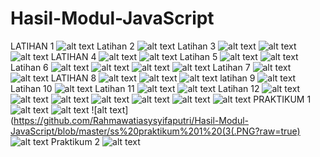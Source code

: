 # Hasil-Modul-JavaScript
LATIHAN 1 
![alt text](https://github.com/Rahmawatiasysyifaputri/Hasil-Modul-JavaScript/blob/master/ss%20latihan%201%20JS.PNG?raw=true)
Latihan 2
![alt text](https://github.com/Rahmawatiasysyifaputri/Hasil-Modul-JavaScript/blob/master/SS%20latihan%202%20JS.PNG?raw=true)
Latihan 3
![alt text](https://github.com/Rahmawatiasysyifaputri/Hasil-Modul-JavaScript/blob/master/SS%20latihan%203%20(1)%20JS.PNG?raw=true)
![alt text](https://github.com/Rahmawatiasysyifaputri/Hasil-Modul-JavaScript/blob/master/SS%20latihan%203%20(2)%20JS.PNG?raw=true)
![alt text](https://github.com/Rahmawatiasysyifaputri/Hasil-Modul-JavaScript/blob/master/SS%20latihan%203%20(3)%20JS.PNG?raw=true)
LATIHAN 4
![alt text](https://github.com/Rahmawatiasysyifaputri/Hasil-Modul-JavaScript/blob/master/SS%20latihan%204%20(1)%20JS.PNG?raw=true)
![alt text](https://github.com/Rahmawatiasysyifaputri/Hasil-Modul-JavaScript/blob/master/SS%20latihan%204%20(2)%20JS.PNG?raw=true)
Latihan 5
![alt text](https://github.com/Rahmawatiasysyifaputri/Hasil-Modul-JavaScript/blob/master/SS%20latihan%205%20(1)%20JS.PNG?raw=true)
![alt text](https://github.com/Rahmawatiasysyifaputri/Hasil-Modul-JavaScript/blob/master/SS%20latihan%205%20(2)%20JS.PNG?raw=true)
Latihan 6
![alt text](https://github.com/Rahmawatiasysyifaputri/Hasil-Modul-JavaScript/blob/master/SS%20latihan%206%20(1)%20JS.PNG?raw=true)
![alt text](https://github.com/Rahmawatiasysyifaputri/Hasil-Modul-JavaScript/blob/master/SS%20latihan%206%20(2)%20JS.PNG?raw=true)
![alt text](https://github.com/Rahmawatiasysyifaputri/Hasil-Modul-JavaScript/blob/master/SS%20latihan%206%20(3)%20JS.PNG?raw=true)
![alt text](https://github.com/Rahmawatiasysyifaputri/Hasil-Modul-JavaScript/blob/master/SS%20latihan%206%20(4)%20JS.PNG?raw=true)
Latihan 7
![alt text](https://github.com/Rahmawatiasysyifaputri/Hasil-Modul-JavaScript/blob/master/SS%20latihan%207%20(1)%20JS.PNG?raw=true)
![alt text](https://github.com/Rahmawatiasysyifaputri/Hasil-Modul-JavaScript/blob/master/SS%20latihan%207%20(2)%20JS.PNG?raw=true)
LATIHAN 8
![alt text](https://github.com/Rahmawatiasysyifaputri/Hasil-Modul-JavaScript/blob/master/SS%20latihan%208%20(1)%20JS.PNG?raw=true)
![alt text](https://github.com/Rahmawatiasysyifaputri/Hasil-Modul-JavaScript/blob/master/SS%20latihan%208%20(2)%20JS.PNG?raw=true)
![alt text](https://github.com/Rahmawatiasysyifaputri/Hasil-Modul-JavaScript/blob/master/SS%20latihan%204%20(3).PNG?raw=true)
latihan 9
![alt text](https://github.com/Rahmawatiasysyifaputri/Hasil-Modul-JavaScript/blob/master/ss%20latihan%209%20JS.PNG?raw=true)
Latihan 10
![alt text](https://github.com/Rahmawatiasysyifaputri/Hasil-Modul-JavaScript/blob/master/SS%20latihan%2010%20JS.PNG?raw=true)
Latihan 11
![alt text](https://github.com/Rahmawatiasysyifaputri/Hasil-Modul-JavaScript/blob/master/SS%20latihan%2011%20(1)%20JS.PNG?raw=true)
![alt text](https://github.com/Rahmawatiasysyifaputri/Hasil-Modul-JavaScript/blob/master/SS%20latihan%2011%20(2)%20JS.PNG?raw=true)
Latihan 12
![alt text](https://github.com/Rahmawatiasysyifaputri/Hasil-Modul-JavaScript/blob/master/SS%20latihan%2012%20(1)%20JS.PNG?raw=true)
![alt text](https://github.com/Rahmawatiasysyifaputri/Hasil-Modul-JavaScript/blob/master/SS%20latihan%2012%20(2)%20JS.PNG?raw=true)
![alt text](https://github.com/Rahmawatiasysyifaputri/Hasil-Modul-JavaScript/blob/master/SS%20latihan%2012%20(3)%20JS.PNG?raw=true)
![alt text](https://github.com/Rahmawatiasysyifaputri/Hasil-Modul-JavaScript/blob/master/SS%20latihan%2012%20(4)%20JS.PNG?raw=true)
![alt text](https://github.com/Rahmawatiasysyifaputri/Hasil-Modul-JavaScript/blob/master/SS%20latihan%2012%20(5)%20JS.PNG?raw=true)
![alt text](https://github.com/Rahmawatiasysyifaputri/Hasil-Modul-JavaScript/blob/master/SS%20latihan%2012%20(6)%20JS.PNG?raw=true)
![alt text](https://github.com/Rahmawatiasysyifaputri/Hasil-Modul-JavaScript/blob/master/SS%20latihan%2012%20(7)%20JS.PNG?raw=true)
PRAKTIKUM 1
![alt text](https://github.com/Rahmawatiasysyifaputri/Hasil-Modul-JavaScript/blob/master/ss%20praktikum%201%20(1).PNG?raw=true)
![alt text](https://github.com/Rahmawatiasysyifaputri/Hasil-Modul-JavaScript/blob/master/ss%20praktikum%201%20(2).PNG?raw=true)
![alt text](https://github.com/Rahmawatiasysyifaputri/Hasil-Modul-JavaScript/blob/master/ss%20praktikum%201%20(3(.PNG?raw=true)
![alt text](https://github.com/Rahmawatiasysyifaputri/Hasil-Modul-JavaScript/blob/master/ss%20praktikum%201%20(4).PNG?raw=true)
Praktikum 2
![alt text](https://github.com/Rahmawatiasysyifaputri/Hasil-Modul-JavaScript/blob/master/ss%20praktikum%202.PNG?raw=true)

